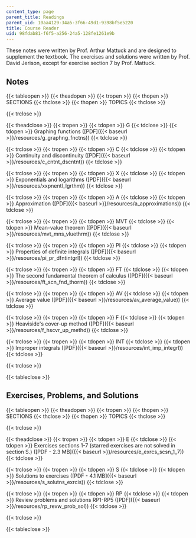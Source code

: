 ```yaml
---
content_type: page
parent_title: Readings
parent_uid: 10aa4129-34a5-3f66-49d1-9398bf5e5220
title: Course Reader
uid: 98fdab81-f6f5-a256-24a5-128fe1261e9b
---
```


These notes were written by Prof. Arthur Mattuck and are designed to supplement the textbook. The exercises and solutions were written by Prof. David Jerison, except for exercise section 7 by Prof. Mattuck.

Notes
-----

{{< tableopen >}}
{{< theadopen >}}
{{< tropen >}}
{{< thopen >}}
SECTIONS
{{< thclose >}}
{{< thopen >}}
TOPICS
{{< thclose >}}

{{< trclose >}}

{{< theadclose >}}
{{< tropen >}}
{{< tdopen >}}
G
{{< tdclose >}}
{{< tdopen >}}
Graphing functions ([PDF]({{< baseurl >}}/resources/g_graphng_fnctns))
{{< tdclose >}}

{{< trclose >}}
{{< tropen >}}
{{< tdopen >}}
C
{{< tdclose >}}
{{< tdopen >}}
Continuity and discontinuity ([PDF]({{< baseurl >}}/resources/c_cntnt_dscntnt))
{{< tdclose >}}

{{< trclose >}}
{{< tropen >}}
{{< tdopen >}}
X
{{< tdclose >}}
{{< tdopen >}}
Exponentials and logarithms ([PDF]({{< baseurl >}}/resources/xxpnentl_lgrthm))
{{< tdclose >}}

{{< trclose >}}
{{< tropen >}}
{{< tdopen >}}
A
{{< tdclose >}}
{{< tdopen >}}
Approximation ([PDF]({{< baseurl >}}/resources/a_approximations))
{{< tdclose >}}

{{< trclose >}}
{{< tropen >}}
{{< tdopen >}}
MVT
{{< tdclose >}}
{{< tdopen >}}
Mean-value theorem ([PDF]({{< baseurl >}}/resources/mvt_mns_vluethrm))
{{< tdclose >}}

{{< trclose >}}
{{< tropen >}}
{{< tdopen >}}
PI
{{< tdclose >}}
{{< tdopen >}}
Properties of definite integrals ([PDF]({{< baseurl >}}/resources/pi_pr_dfntintgrl))
{{< tdclose >}}

{{< trclose >}}
{{< tropen >}}
{{< tdopen >}}
FT
{{< tdclose >}}
{{< tdopen >}}
The second fundamental theorem of calculus ([PDF]({{< baseurl >}}/resources/ft_scn_fnd_thorm))
{{< tdclose >}}

{{< trclose >}}
{{< tropen >}}
{{< tdopen >}}
AV
{{< tdclose >}}
{{< tdopen >}}
Average value ([PDF]({{< baseurl >}}/resources/av_average_value))
{{< tdclose >}}

{{< trclose >}}
{{< tropen >}}
{{< tdopen >}}
F
{{< tdclose >}}
{{< tdopen >}}
Heaviside's cover-up method ([PDF]({{< baseurl >}}/resources/f_hscvr_up_methd))
{{< tdclose >}}

{{< trclose >}}
{{< tropen >}}
{{< tdopen >}}
INT
{{< tdclose >}}
{{< tdopen >}}
Improper integrals ([PDF]({{< baseurl >}}/resources/int_imp_integrl))
{{< tdclose >}}

{{< trclose >}}

{{< tableclose >}}

Exercises, Problems, and Solutions
----------------------------------

{{< tableopen >}}
{{< theadopen >}}
{{< tropen >}}
{{< thopen >}}
SECTIONS
{{< thclose >}}
{{< thopen >}}
TOPICS
{{< thclose >}}

{{< trclose >}}

{{< theadclose >}}
{{< tropen >}}
{{< tdopen >}}
E
{{< tdclose >}}
{{< tdopen >}}
Exercises sections 1-7 (starred exercises are not solved in section S.) ([PDF - 2.3 MB]({{< baseurl >}}/resources/e_exrcs_scsn_1_7))
{{< tdclose >}}

{{< trclose >}}
{{< tropen >}}
{{< tdopen >}}
S
{{< tdclose >}}
{{< tdopen >}}
Solutions to exercises ([PDF - 4.1 MB]({{< baseurl >}}/resources/s_solutns_exrcis))
{{< tdclose >}}

{{< trclose >}}
{{< tropen >}}
{{< tdopen >}}
RP
{{< tdclose >}}
{{< tdopen >}}
Review problems and solutions RP1-RP5 ([PDF]({{< baseurl >}}/resources/rp_revw_prob_sol))
{{< tdclose >}}

{{< trclose >}}

{{< tableclose >}}